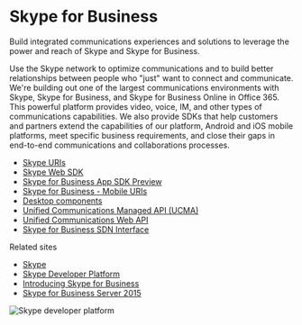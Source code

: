  # Skype for Business

Build integrated communications experiences and solutions to leverage the power and reach of Skype and Skype for Business.

Use the Skype network to optimize communications and to build better relationships between people who "just" want to connect and communicate. We're building out one of the largest communications environments with Skype, Skype for Business, and Skype for Business Online in Office 365. This powerful platform provides video, voice, IM, and other types of communications capabilities. We also provide SDKs that help customers and partners  extend the capabilities of our platform, Android and iOS mobile platforms, meet specific business requirements, and close their gaps in end-to-end communications and collaborations processes.

- [Skype URIs](https://msdn.microsoft.com/en-us/library/office/dn745878.aspx)
- [Skype Web SDK](WebSDK/docs/SkypeWebSDK.md)
- [Skype for Business App SDK Preview](AppSDK/SkypeAppSDK.md)
- [Skype for Business - Mobile URIs](Skype-For-Business-Uris/SfBMobileURI.md)
- [Desktop components](https://msdn.microsoft.com/en-us/library/office/jj933180.aspx)
- [Unified Communications Managed API (UCMA)](https://msdn.microsoft.com/en-us/library/office/dn454984(v=office.16).aspx)
- [Unified Communications Web API](ucwa/UnifiedCommunicationsWebAPI2_0.md)
- [Skype for Business SDN Interface](SDN/articles/skype-for-business-sdn-interface.md)


Related sites 
- [Skype](http://www.skype.com/en/)
- [Skype Developer Platform](http://dev.office.com/skype)
- [Introducing Skype for Business](http://blogs.skype.com/2014/11/11/introducing-skype-for-business/)
- [Skype for Business Server 2015](https://technet.microsoft.com/en-us/library/gg398616.aspx)

![Skype developer platform](images/skype.png)


